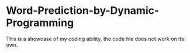 # Word-Prediction-by-Dynamic-Programming
This is a showcase of my coding ability, the code file does not work on its own.

